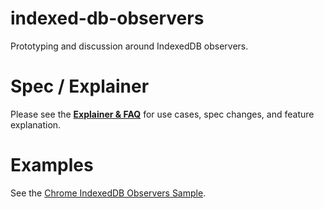 # indexed-db-observers
Prototyping and discussion around IndexedDB observers.

# Spec / Explainer

Please see the **[Explainer & FAQ](EXPLAINER.md)** for use cases, spec changes, and feature explanation.

# Examples

See the [Chrome IndexedDB Observers Sample](https://googlechrome.github.io/samples/indexeddb-observers/).
